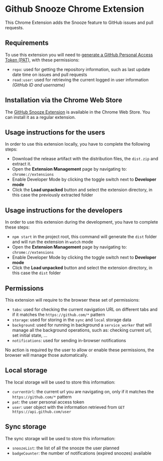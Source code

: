 # Github Snooze Chrome Extension
This Chrome Extension adds the Snooze feature to GitHub issues and pull requests.

## Requirements
To use this extension you will need to [generate a GitHub Personal Access Token (PAT)](https://github.com/settings/tokens/new), with these permissions:

- `repo`: used for getting the repository information, such as last update date time on issues and pull requests
- `read:user`: used for retrieving the current logged in user information _(GitHub ID and username)_

## Installation via the Chrome Web Store
The [GitHub Snooze Extension](https://chrome.google.com/webstore/detail/github-snooze/pphnmnebnblgfepdjefofceimacpkcni) is available in the Chrome Web Store. You can install it as a regular extension.

## Usage instructions for the users
In order to use this extension locally, you have to complete the following steps:

- Download the release artifact with the distribution files, the `dist.zip` and extract it.
- Open the **Extension Management** page by navigating to: `chrome://extensions`
- Enable Developer Mode by clicking the toggle switch next to **Developer mode**
- Click the **Load unpacked** button and select the extension directory, in this case the previously extracted folder

## Usage instructions for the developers
In order to use this extension during the development, you have to complete these steps:

- `npm start` in the project root, this command will generate the `dist` folder and will run the extension in `watch` mode
- Open the **Extension Management** page by navigating to: `chrome://extensions`
- Enable Developer Mode by clicking the toggle switch next to **Developer mode**
- Click the **Load unpacked** button and select the extension directory, in this case the `dist` folder

## Permissions
This extension will require to the browser these set of permissions:

- `tabs`: used for checking the current navigation URL on different tabs and if it matches the `https://github.com/*` pattern
- `storage`: used for storing in the `sync` and `local` storage data
- `background`: used for running in background a `service_worker` that will manage all the background operations, such as: checking current url, set initial state, ...
- `notifications`: used for sending in-browser notifications

No action is required by the user to allow or enable these permissions, the browser will manage those automatically.

## Local storage
The local storage will be used to store this information:

- `currentUrl`: the current url you are navigating on, only if it matches the `https://github.com/*` pattern
- `pat`: the user personal access token
- `user`: user object with the information retrieved from `GET https://api.github.com/user`

## Sync storage
The sync storage will be used to store this information:

- `snoozeList`: the list of all the snooze the user planned
- `badgeCounter`: the number of notifications (expired snoozes) available
